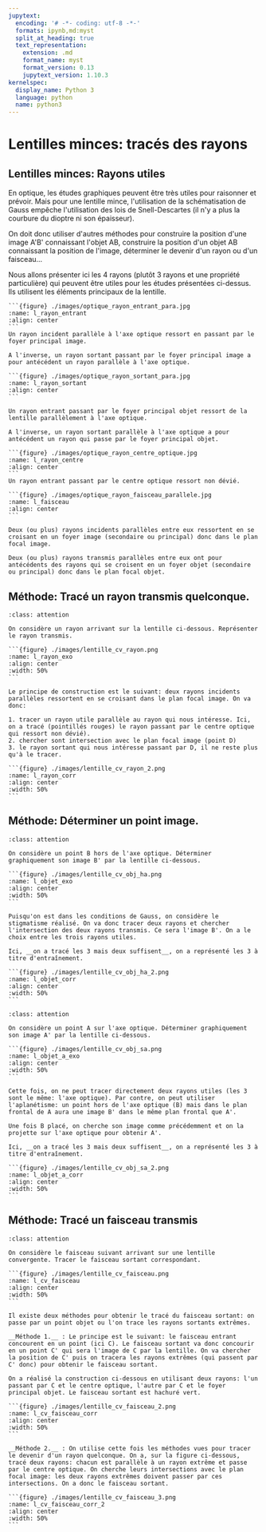 ```yaml
---
jupytext:
  encoding: '# -*- coding: utf-8 -*-'
  formats: ipynb,md:myst
  split_at_heading: true
  text_representation:
    extension: .md
    format_name: myst
    format_version: 0.13
    jupytext_version: 1.10.3
kernelspec:
  display_name: Python 3
  language: python
  name: python3
---
```


# Lentilles minces: tracés des rayons

## Lentilles minces: Rayons utiles

En optique, les études graphiques peuvent être très utiles pour raisonner et prévoir. Mais pour une lentille mince, l'utilisation de la schématisation de Gauss empêche l'utilisation des lois de Snell-Descartes (il n'y a plus la courbure du dioptre ni son épaisseur).

On doit donc utiliser d'autres méthodes pour construire la position d'une image A'B' connaissant l'objet AB, construire la position d'un objet AB connaissant la position de l'image, déterminer le devenir d'un rayon ou d'un faisceau... 

Nous allons présenter ici les 4 rayons (plutôt 3 rayons et une propriété particulière) qui peuvent être utiles pour les études présentées ci-dessus. Ils utilisent les éléments principaux de la lentille.


````{important} __Fondamental : Rayons utiles__
```{figure} ./images/optique_rayon_entrant_para.jpg
:name: l_rayon_entrant
:align: center
```
Un rayon incident parallèle à l'axe optique ressort en passant par le foyer principal image.

A l'inverse, un rayon sortant passant par le foyer principal image a pour antécédent un rayon parallèle à l'axe optique.

```{figure} ./images/optique_rayon_sortant_para.jpg
:name: l_rayon_sortant
:align: center
```

Un rayon entrant passant par le foyer principal objet ressort de la lentille parallèlement à l'axe optique.

A l'inverse, un rayon sortant parallèle à l'axe optique a pour antécédent un rayon qui passe par le foyer principal objet.

```{figure} ./images/optique_rayon_centre_optique.jpg
:name: l_rayon_centre
:align: center
```
Un rayon entrant passant par le centre optique ressort non dévié.

```{figure} ./images/optique_rayon_faisceau_parallele.jpg
:name: l_faisceau
:align: center
```

Deux (ou plus) rayons incidents parallèles entre eux ressortent en se croisant en un foyer image (secondaire ou principal) donc dans le plan focal image.

Deux (ou plus) rayons transmis parallèles entre eux ont pour antécédents des rayons qui se croisent en un foyer objet (secondaire ou principal) donc dans le plan focal objet.
````

## Méthode: Tracé un rayon transmis quelconque.

````{admonition} Exercice 
:class: attention

On considère un rayon arrivant sur la lentille ci-dessous. Représenter le rayon transmis.

```{figure} ./images/lentille_cv_rayon.png
:name: l_rayon_exo
:align: center
:width: 50%
```
````

````{dropdown} Méthode
Le principe de construction est le suivant: deux rayons incidents parallèles ressortent en se croisant dans le plan focal image. On va donc:

1. tracer un rayon utile parallèle au rayon qui nous intéresse. Ici, on a tracé (pointillés rouges) le rayon passant par le centre optique qui ressort non dévié).
2. chercher sont intersection avec le plan focal image (point D)
3. le rayon sortant qui nous intéresse passant par D, il ne reste plus qu'à le tracer.

```{figure} ./images/lentille_cv_rayon_2.png
:name: l_rayon_corr
:align: center
:width: 50%
```
````

## Méthode: Déterminer un point image.

````{admonition} Exercice 
:class: attention

On considère un point B hors de l'axe optique. Déterminer graphiquement son image B' par la lentille ci-dessous.

```{figure} ./images/lentille_cv_obj_ha.png
:name: l_objet_exo
:align: center
:width: 50%
```
````

````{dropdown} Méthode
Puisqu'on est dans les conditions de Gauss, on considère le stigmatisme réalisé. On va donc tracer deux rayons et chercher l'intersection des deux rayons transmis. Ce sera l'image B'. On a le choix entre les trois rayons utiles.

Ici, __on a tracé les 3 mais deux suffisent__, on a représenté les 3 à titre d'entraînement.

```{figure} ./images/lentille_cv_obj_ha_2.png
:name: l_objet_corr
:align: center
:width: 50%
```
````

````{admonition} Exercice 
:class: attention

On considère un point A sur l'axe optique. Déterminer graphiquement son image A' par la lentille ci-dessous.

```{figure} ./images/lentille_cv_obj_sa.png
:name: l_objet_a_exo
:align: center
:width: 50%
```
````

````{dropdown} Méthode
Cette fois, on ne peut tracer directement deux rayons utiles (les 3 sont le même: l'axe optique). Par contre, on peut utiliser l'aplanétisme: un point hors de l'axe optique (B) mais dans le plan frontal de A aura une image B' dans le même plan frontal que A'.

Une fois B placé, on cherche son image comme précédemment et on la projette sur l'axe optique pour obtenir A'.

Ici, __on a tracé les 3 mais deux suffisent__, on a représenté les 3 à titre d'entraînement.

```{figure} ./images/lentille_cv_obj_sa_2.png
:name: l_objet_a_corr
:align: center
:width: 50%
```
````

## Méthode: Tracé un faisceau transmis

````{admonition} Exercice 
:class: attention

On considère le faisceau suivant arrivant sur une lentille convergente. Tracer le faisceau sortant correspondant.

```{figure} ./images/lentille_cv_faisceau.png
:name: l_cv_faisceau
:align: center
:width: 50%
```
````

````{dropdown} Méthode
Il existe deux méthodes pour obtenir le tracé du faisceau sortant: on passe par un point objet ou l'on trace les rayons sortants extrêmes.

__Méthode 1.__ : Le principe est le suivant: le faisceau entrant concourent en un point (ici C). Le faisceau sortant va donc concourir en un point C' qui sera l'image de C par la lentille. On va chercher la position de C' puis on tracera les rayons extrêmes (qui passent par C' donc) pour obtenir le faisceau sortant.

On a réalisé la construction ci-dessous en utilisant deux rayons: l'un passant par C et le centre optique, l'autre par C et le foyer principal objet. Le faisceau sortant est hachuré vert.

```{figure} ./images/lentille_cv_faisceau_2.png
:name: l_cv_faisceau_corr
:align: center
:width: 50%
```

__Méthode 2.__ : On utilise cette fois les méthodes vues pour tracer le devenir d'un rayon quelconque. On a, sur la figure ci-dessous, tracé deux rayons: chacun est parallèle à un rayon extrême et passe par le centre optique. On cherche leurs intersections avec le plan focal image: les deux rayons extrêmes doivent passer par ces intersections. On a donc le faisceau sortant.

```{figure} ./images/lentille_cv_faisceau_3.png
:name: l_cv_faisceau_corr_2
:align: center
:width: 50%
```
````
